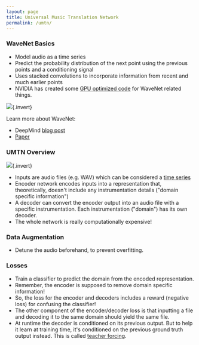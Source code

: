 ```yaml
---
layout: page
title: Universal Music Translation Network
permalink: /umtn/
---
```


### WaveNet Basics

- Model audio as a time series
- Predict the probability distribution of the next point using the previous points and a conditioning signal
- Uses stacked convolutions to incorporate information from recent and much earlier points
- NVIDIA has created some [GPU optimized code](https://github.com/NVIDIA/nv-wavenet) for WaveNet related things.

![](https://lh3.googleusercontent.com/Zy5xK_i2F8sNH5tFtRa0SjbLp_CU7QwzS2iB5nf2ijIf_OYm-Q5D0SgoW9SmfbDF97tNEF7CmxaL-o6oLC8sGIrJ5HxWNk79dL1r7Rc=w2048){.invert}

Learn more about WaveNet:

- DeepMind [blog post](https://deepmind.com/blog/article/wavenet-generative-model-raw-audio)
- [Paper](https://arxiv.org/pdf/1609.03499.pdf)

### UMTN Overview

![](https://github.com/facebookresearch/music-translation/blob/master/img/fig.png?raw=true){.invert}

- Inputs are audio files (e.g. WAV) which can be considered a [time series](https://en.wikipedia.org/wiki/Pulse-code_modulation)
- Encoder network encodes inputs into a representation that, theoretically, doesn't include any instrumentation details ("domain specific information")
- A decoder can convert the encoder output into an audio file with a specific instrumentation. Each instrumentation ("domain") has its own decoder.
- The whole network is really computationally expensive!

### Data Augmentation

- Detune the audio beforehand, to prevent overfitting.

### Losses

- Train a classifier to predict the domain from the encoded representation.
- Remember, the encoder is supposed to remove domain specific information!
- So, the loss for the encoder and decoders includes a reward (negative loss) for confusing the classifier!
- The other component of the encoder/decoder loss is that inputting a file and decoding it to the same domain should yield the same file.
- At runtime the decoder is conditioned on its previous output. But to help it learn at training time, it's conditioned on the previous ground truth output instead. This is called [teacher forcing](https://towardsdatascience.com/what-is-teacher-forcing-3da6217fed1c).
